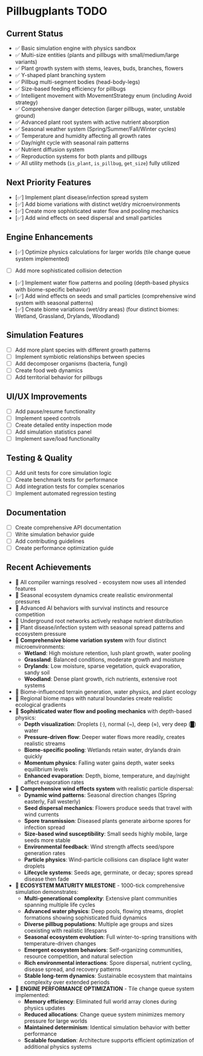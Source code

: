 # Pillbugplants TODO

## Current Status
- ✅ Basic simulation engine with physics sandbox
- ✅ Multi-size entities (plants and pillbugs with small/medium/large variants)
- ✅ Plant growth system with stems, leaves, buds, branches, flowers
- ✅ Y-shaped plant branching system
- ✅ Pillbug multi-segment bodies (head-body-legs)
- ✅ Size-based feeding efficiency for pillbugs
- ✅ Intelligent movement with MovementStrategy enum (including Avoid strategy)
- ✅ Comprehensive danger detection (larger pillbugs, water, unstable ground)
- ✅ Advanced plant root system with active nutrient absorption
- ✅ Seasonal weather system (Spring/Summer/Fall/Winter cycles)
- ✅ Temperature and humidity affecting all growth rates
- ✅ Day/night cycle with seasonal rain patterns
- ✅ Nutrient diffusion system
- ✅ Reproduction systems for both plants and pillbugs
- ✅ All utility methods (`is_plant`, `is_pillbug`, `get_size`) fully utilized

## Next Priority Features
- [✅] Implement plant disease/infection spread system
- [✅] Add biome variations with distinct wet/dry microenvironments
- [✅] Create more sophisticated water flow and pooling mechanics
- [✅] Add wind effects on seed dispersal and small particles

## Engine Enhancements
- [✅] Optimize physics calculations for larger worlds (tile change queue system implemented)
- [ ] Add more sophisticated collision detection  
- [✅] Implement water flow patterns and pooling (depth-based physics with biome-specific behavior)
- [✅] Add wind effects on seeds and small particles (comprehensive wind system with seasonal patterns)
- [✅] Create biome variations (wet/dry areas) (four distinct biomes: Wetland, Grassland, Drylands, Woodland)

## Simulation Features
- [ ] Add more plant species with different growth patterns
- [ ] Implement symbiotic relationships between species
- [ ] Add decomposer organisms (bacteria, fungi)
- [ ] Create food web dynamics
- [ ] Add territorial behavior for pillbugs

## UI/UX Improvements
- [ ] Add pause/resume functionality
- [ ] Implement speed controls
- [ ] Create detailed entity inspection mode
- [ ] Add simulation statistics panel
- [ ] Implement save/load functionality

## Testing & Quality
- [ ] Add unit tests for core simulation logic
- [ ] Create benchmark tests for performance
- [ ] Add integration tests for complex scenarios
- [ ] Implement automated regression testing

## Documentation
- [ ] Create comprehensive API documentation
- [ ] Write simulation behavior guide
- [ ] Add contributing guidelines
- [ ] Create performance optimization guide

## Recent Achievements
- 🎉 All compiler warnings resolved - ecosystem now uses all intended features
- 🎉 Seasonal ecosystem dynamics create realistic environmental pressures
- 🎉 Advanced AI behaviors with survival instincts and resource competition
- 🎉 Underground root networks actively reshape nutrient distribution
- 🎉 Plant disease/infection system with seasonal spread patterns and ecosystem pressure
- 🎉 **Comprehensive biome variation system** with four distinct microenvironments:
  * **Wetland**: High moisture retention, lush plant growth, water pooling
  * **Grassland**: Balanced conditions, moderate growth and moisture
  * **Drylands**: Low moisture, sparse vegetation, quick evaporation, sandy soil
  * **Woodland**: Dense plant growth, rich nutrients, extensive root systems
- 🎉 Biome-influenced terrain generation, water physics, and plant ecology
- 🎉 Regional biome maps with natural boundaries create realistic ecological gradients
- 🎉 **Sophisticated water flow and pooling mechanics** with depth-based physics:
  * **Depth visualization**: Droplets (·), normal (~), deep (≈), very deep (█) water
  * **Pressure-driven flow**: Deeper water flows more readily, creates realistic streams
  * **Biome-specific pooling**: Wetlands retain water, drylands drain quickly
  * **Momentum physics**: Falling water gains depth, water seeks equilibrium levels
  * **Enhanced evaporation**: Depth, biome, temperature, and day/night affect evaporation rates
- 🎉 **Comprehensive wind effects system** with realistic particle dispersal:
  * **Dynamic wind patterns**: Seasonal direction changes (Spring easterly, Fall westerly)
  * **Seed dispersal mechanics**: Flowers produce seeds that travel with wind currents
  * **Spore transmission**: Diseased plants generate airborne spores for infection spread
  * **Size-based wind susceptibility**: Small seeds highly mobile, large seeds more stable
  * **Environmental feedback**: Wind strength affects seed/spore generation rates
  * **Particle physics**: Wind-particle collisions can displace light water droplets
  * **Lifecycle systems**: Seeds age, germinate, or decay; spores spread disease then fade
- 🎉 **ECOSYSTEM MATURITY MILESTONE** - 1000-tick comprehensive simulation demonstrates:
  * **Multi-generational complexity**: Extensive plant communities spanning multiple life cycles
  * **Advanced water physics**: Deep pools, flowing streams, droplet formations showing sophisticated fluid dynamics  
  * **Diverse pillbug populations**: Multiple age groups and sizes coexisting with realistic lifespans
  * **Seasonal ecosystem evolution**: Full winter-to-spring transitions with temperature-driven changes
  * **Emergent ecosystem behaviors**: Self-organizing communities, resource competition, and natural selection
  * **Rich environmental interactions**: Spore dispersal, nutrient cycling, disease spread, and recovery patterns
  * **Stable long-term dynamics**: Sustainable ecosystem that maintains complexity over extended periods
- 🎉 **ENGINE PERFORMANCE OPTIMIZATION** - Tile change queue system implemented:
  * **Memory efficiency**: Eliminated full world array clones during physics updates
  * **Reduced allocations**: Change queue system minimizes memory pressure for large worlds
  * **Maintained determinism**: Identical simulation behavior with better performance
  * **Scalable foundation**: Architecture supports efficient optimization of additional physics systems
